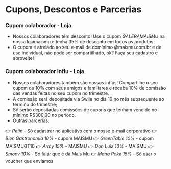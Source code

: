 # Cupons, Descontos e Parcerias

### Cupom colaborador - Loja

-	Nossos colaboradores têm desconto! Use o cupom *GALERAMAISMU* na nossa lojamaismu e tenha 35% de desconto em todos os produtos.
-	O cupom é atrelado ao seu e-mail de domínimo @maismu.com.br e de uso individual, não pode ser compartilhado, ok? Faça seu cadastro e aproveite!

### Cupom colaborador Influ - Loja

-	Nossos colaboradores também são nossos influs! Compartilhe o seu cupom de 10% com seus amigos e familiares e receba 10% de comissão das vendas feitas no seu cupom no trimestre.
-	A comissão será depositada via Swile no dia 10 no mês subsequente ao término do trimestre; 
-	Só serão depositadas comissões de cupons que tenham vendido no mínimo R$300,00 no período.
-	Outras parcerias: 

👉 *Petin* - Só cadastrar no aplicativo com o nosso e-mail corporativo
👉 *Bien Gastronomia 10%* - cupom MAISMU
👉 *GreenTable 10%* - cupom MAISMUGT10
👉 *Army 15%* - MAISMU
👉 *Don Luiz 10%* - MAISMU
👉 *Smoov 10%* - Só falar que é da Mais Mu
👉 *Mana Poke 15%* - Só usar o voucher que enviamos